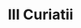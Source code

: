 ---
title: III Curiatii

mediaPath: /videos/c_08_c-gca1900-1080p.mp4
mediaPosition:  []
mediaRotation:  []
mediaScale: 1
cameraFOV: 60

cameraPosition:  []
cameraTarget:  []

animationEntry: 2000
---